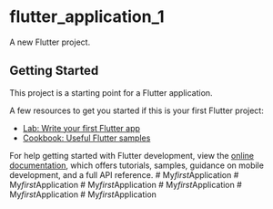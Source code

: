 # flutter_application_1

A new Flutter project.

## Getting Started

This project is a starting point for a Flutter application.

A few resources to get you started if this is your first Flutter project:

- [Lab: Write your first Flutter app](https://docs.flutter.dev/get-started/codelab)
- [Cookbook: Useful Flutter samples](https://docs.flutter.dev/cookbook)

For help getting started with Flutter development, view the
[online documentation](https://docs.flutter.dev/), which offers tutorials,
samples, guidance on mobile development, and a full API reference.
#   M y _ f i r s t _ A p p l i c a t i o n  
 #   M y _ f i r s t _ A p p l i c a t i o n  
 #   M y _ f i r s t _ A p p l i c a t i o n  
 #   M y _ f i r s t _ A p p l i c a t i o n  
 #   M y _ f i r s t _ A p p l i c a t i o n  
 #   M y _ f i r s t _ A p p l i c a t i o n  
 